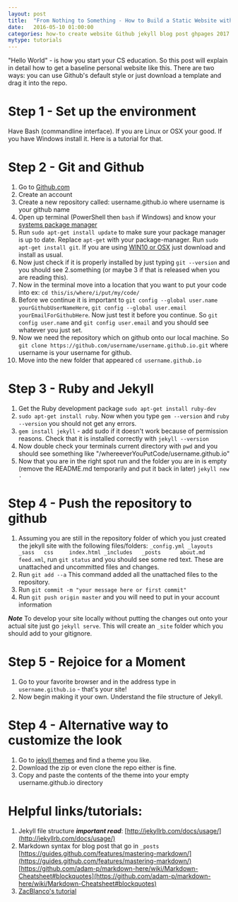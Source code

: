 ```yaml
---
layout: post
title:  "From Nothing to Something - How to Build a Static Website with Github and Jekyll from Scratch or Jekyll themes"
date:   2016-05-10 01:00:00
categories: how-to create website Github jekyll blog post ghpages 2017
mytype: tutorials
---
```

"Hello World" - is how you start your CS education. So this post will explain in detail how to get a baseline personal website like this. There are two ways: you can use Github's default style or just download a template and drag it into the repo.

# Step 1 - Set up the environment
Have Bash (commandline interface). If you are Linux or OSX your good. If you have Windows install it. Here is a tutorial for that.

# Step 2 - Git and Github
1. Go to [Github.com](http://github.com)
2. Create an account
3. Create a new repository called: username.github.io where username is your github name
4. Open up terminal (PowerShell then ```bash``` if Windows) and know your [systems package manager](http://distrowatch.com/dwres.php?resource=package-management)
5. Run ```sudo apt-get install update``` to make sure your package manager is up to date. Replace ```apt-get``` with your package-manager. Run ```sudo apt-get install git```. If you are using [WIN10 or OSX](https://git-scm.com/book/en/v2/Getting-Started-Installing-Git) just download and install as usual.
6. Now just check if it is properly installed by just typing ```git --version``` and you should see 2.something (or maybe 3 if that is released when you are reading this).
7. Now in the terminal move into a location that you want to put your code into ex: ```cd this/is/where/i/put/my/code/```
8. Before we continue it is important to ```git config --global user.name yourGithubUserNameHere```, ```git config --global user.email yourEmailForGithubHere```. Now just test it before you continue. So ```git config user.name``` and ```git config user.email``` and you should see whatever you just set.
9. Now we need the repository which on github onto our local machine. So ```git clone https://github.com/username/username.github.io.git``` where username is your username for github.
10. Move into the new folder that appeared ```cd username.github.io```

# Step 3 - Ruby and Jekyll
1. Get the Ruby development package ```sudo apt-get install ruby-dev```
2. ```sudo apt-get install ruby```. Now when you type ```gem --version``` and ```ruby --version``` you should not get any errors.
3. ```gem install jekyll``` - add sudo if it doesn't work because of permission reasons. Check that it is installed correctly with ```jekyll --version```
4. Now double check your terminals current directory with ```pwd``` and you should see something like "/whereeverYouPutCode/username.github.io"
5. Now that you are in the right spot run and the folder you are in is empty (remove the README.md temporarily and put it back in later) ```jekyll new .```

# Step 4 - Push the repository to github
1. Assuming you are still in the repository folder of which you just created the jekyll site with the following files/folders: ```_config.yml _layouts    _sass   css     index.html
_includes   _posts      about.md    feed.xml```, run ```git status``` and you should see some red text. These are unattached and uncommitted files and changes.
2. Run ```git add --a``` This command added all the unattached files to the repository.
3. Run ```git commit -m "your message here or first commit"```
4. Run ```git push origin master``` and you will need to put in your account information

***Note*** To develop your site locally without putting the changes out onto your actual site just go ```jekyll serve```. This will create an ```_site``` folder which you should add to your gitignore.

# Step 5 - Rejoice for a Moment
1. Go to your favorite browser and in the address type in ```username.github.io``` - that's your site!
2. Now begin making it your own. Understand the file structure of Jekyll.

# Step 4 - Alternative way to customize the look
1. Go to [jekyll themes](https://www.google.com/search?q=jekyll+themes) and find a theme you like.
2. Download the zip or even clone the repo either is fine.
3. Copy and paste the contents of the theme into your empty username.github.io directory


# Helpful links/tutorials:
1. Jekyll file structure ***important read***: [http://jekyllrb.com/docs/usage/](http://jekyllrb.com/docs/usage/)
2. Markdown syntax for blog post that go in ```_posts``` [https://guides.github.com/features/mastering-markdown/](https://guides.github.com/features/mastering-markdown/)   [https://github.com/adam-p/markdown-here/wiki/Markdown-Cheatsheet#blockquotes](https://github.com/adam-p/markdown-here/wiki/Markdown-Cheatsheet#blockquotes)
3. [ZacBlanco's tutorial](http://blanco.io/blog/jekyll/building-a-site-with-jekyll)
